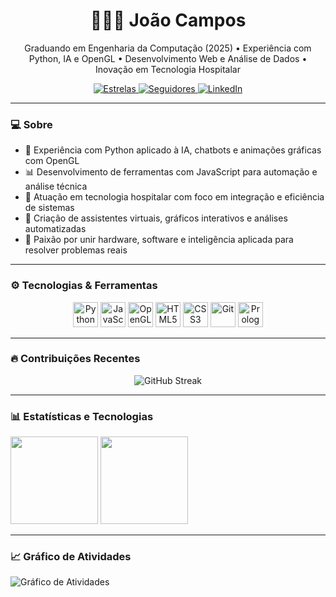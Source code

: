 <h1 align="center">👨🏻‍💻 João Campos</h1>

<p align="center">
  Graduando em Engenharia da Computação (2025) • Experiência com Python, IA e OpenGL • Desenvolvimento Web e Análise de Dados • Inovação em Tecnologia Hospitalar
</p>

<p align="center">
  <a href="https://github.com/jcamposss?tab=repositories&sort=stargazers">
    <img alt="Estrelas" src="https://custom-icon-badges.demolab.com/github/stars/jcamposss?color=55960c&style=for-the-badge&labelColor=488207&logo=star&label=Estrelas" />
  </a>
  <a href="https://github.com/jcamposss">
    <img alt="Seguidores" src="https://custom-icon-badges.demolab.com/github/followers/jcamposss?color=236ad3&labelColor=1155ba&style=for-the-badge&logo=github&label=Seguidores&logoColor=white" />
  </a>
  <a href="https://www.linkedin.com/in/jepcampos/" target="_blank">
    <img alt="LinkedIn" src="https://img.shields.io/badge/LinkedIn-%2B500%20conexões-0077B5?style=for-the-badge&logo=linkedin&logoColor=white" />
  </a>
</p>

---

### 💻 Sobre

- 🚀 Experiência com Python aplicado à IA, chatbots e animações gráficas com OpenGL  
- 📊 Desenvolvimento de ferramentas com JavaScript para automação e análise técnica  
- 🏥 Atuação em tecnologia hospitalar com foco em integração e eficiência de sistemas  
- 🤖 Criação de assistentes virtuais, gráficos interativos e análises automatizadas  
- 🔧 Paixão por unir hardware, software e inteligência aplicada para resolver problemas reais  

---

### ⚙️ Tecnologias & Ferramentas

<p align="center">
  <img src="https://cdn.jsdelivr.net/gh/devicons/devicon@latest/icons/python/python-original.svg" title="Python" alt="Python" width="40px" />
  <img src="https://cdn.jsdelivr.net/gh/devicons/devicon@latest/icons/javascript/javascript-original.svg" title="JavaScript" alt="JavaScript" width="40px" />
  <img src="https://cdn.jsdelivr.net/gh/devicons/devicon@latest/icons/opengl/opengl-original.svg" title="OpenGL" alt="OpenGL" width="40px" />
  <img src="https://cdn.jsdelivr.net/gh/devicons/devicon@latest/icons/html5/html5-original.svg" title="HTML5" alt="HTML5" width="40px" />
  <img src="https://cdn.jsdelivr.net/gh/devicons/devicon@latest/icons/css3/css3-original.svg" title="CSS3" alt="CSS3" width="40px" />
  <img src="https://cdn.jsdelivr.net/gh/devicons/devicon@latest/icons/git/git-original.svg" title="Git" alt="Git" width="40px" />
  <img src="https://cdn.jsdelivr.net/gh/devicons/devicon@latest/icons/prolog/prolog-original.svg" title="Prolog" alt="Prolog" width="40px" />
</p>

---
### 🔥 Contribuições Recentes

<p align="center">
  <img 
    src="https://streak-stats.demolab.com?user=jcamposss&theme=tokyonight&hide_border=true&date_format=d%20M%20Y&locale=pt-br&mode=weekly&custom_title=Contribui%C3%A7%C3%A3o%20Cont%C3%ADnua" 
    alt="GitHub Streak"
  />
</p>

---
### 📊 Estatísticas e Tecnologias

<p align="left">
  <img 
    src="https://github-readme-stats.vercel.app/api?username=jcamposss&show_icons=true&theme=tokyonight&include_all_commits=true&count_private=true&hide_border=true&locale=pt-br&custom_title=Estatísticas%20do%20GitHub" 
    height="140"
  />
  <img 
    src="https://github-readme-stats.vercel.app/api/top-langs/?username=jcamposss&layout=compact&theme=tokyonight&hide_border=true&custom_title=Linguagens%20Mais%20Usadas" 
    height="140"
  />
</p>

---
### 📈 Gráfico de Atividades

<p align="left">
  <img 
    src="https://github-readme-activity-graph.vercel.app/graph?username=jcamposss&bg_color=0d1117&color=00bcd4&line=00bcd4&point=ffffff&area=true&hide_border=true&locale=pt-br&custom_title=Gr%C3%A1fico%20de%20Atividades%20Recentes" 
    alt="Gráfico de Atividades"
  />
</p>

